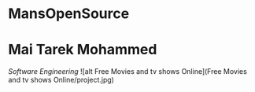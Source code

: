 # MansOpenSource
**Mai Tarek Mohammed**
 =========================
 *Software Engineering*
![alt Free Movies and tv shows Online](Free Movies and tv shows Online/project.jpg)
